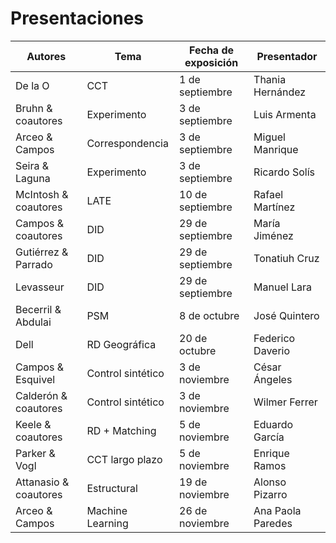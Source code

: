 # Presentaciones

| **Autores** | **Tema** | **Fecha de exposición** | **Presentador** |
  | --- | --- | --- | --- |
| De la O | CCT   | 1 de septiembre | Thania Hernández |
  |Bruhn & coautores | Experimento | 3 de septiembre | Luis Armenta |
  | Arceo & Campos | Correspondencia | 3 de septiembre | Miguel Manrique |
  | Seira & Laguna | Experimento  | 3 de septiembre | Ricardo Solís |
  | McIntosh & coautores | LATE   | 10 de septiembre | Rafael Martínez |
  | Campos & coautores | DID | 29 de septiembre | María Jiménez |
  | Gutiérrez & Parrado | DID | 29 de septiembre | Tonatiuh Cruz |
  | Levasseur | DID | 29 de septiembre | Manuel Lara |
  | Becerril & Abdulai | PSM | 8 de octubre | José Quintero |
  | Dell | RD Geográfica | 20 de octubre | Federico Daverio |
  | Campos & Esquivel | Control sintético | 3 de noviembre | César Ángeles |
  | Calderón & coautores | Control sintético | 3 de noviembre | Wilmer Ferrer |
  | Keele & coautores | RD + Matching | 5 de noviembre | Eduardo García |
  | Parker & Vogl | CCT largo plazo | 5 de noviembre | Enrique Ramos | 
  | Attanasio & coautores | Estructural | 19 de noviembre | Alonso Pizarro |
  | Arceo & Campos | Machine Learning | 26 de noviembre | Ana Paola Paredes |